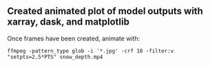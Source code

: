 ## Created animated plot of model outputs with xarray, dask, and matplotlib

Once frames have been created, animate with:
    
    ffmpeg -pattern_type glob -i '*.jpg' -crf 18 -filter:v "setpts=2.5*PTS" snow_depth.mp4
